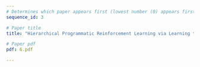 ```yaml
---
# Determines which paper appears first (lowest number (0) appears first)
sequence_id: 3

# Paper title
title: "Hierarchical Programmatic Reinforcement Learning via Learning to Compose Programs"

# Paper pdf
pdf: 6.pdf

---
```


